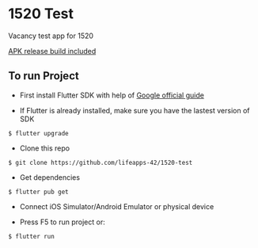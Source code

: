 # 1520 Test

Vacancy test app for 1520

[APK release build included](https://github.com/lifeapps-42/1520-test/releases/tag/1.0.0)

## To run Project

- First install Flutter SDK with help of [Google official guide](https://flutter.dev/docs/get-started/install)

- If Flutter is already installed, make sure you have the lastest version of SDK
```
$ flutter upgrade
```

- Clone this repo
```
$ git clone https://github.com/lifeapps-42/1520-test
```

- Get dependencies
```
$ flutter pub get
```

- Connect iOS Simulator/Android Emulator or physical device

- Press F5 to run project or:
```
$ flutter run
```
